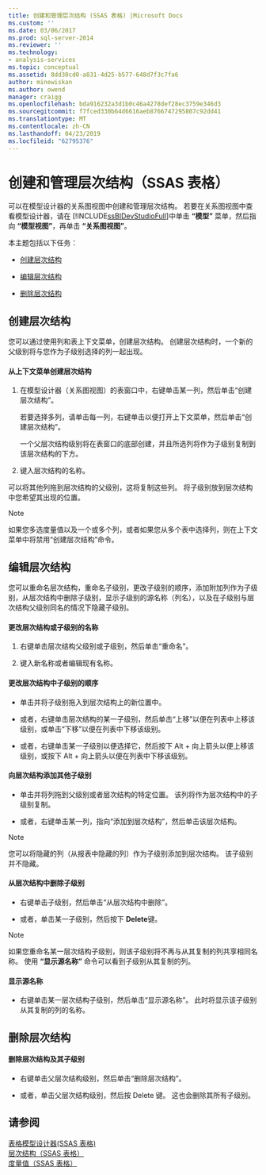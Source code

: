```yaml
---
title: 创建和管理层次结构 (SSAS 表格) |Microsoft Docs
ms.custom: ''
ms.date: 03/06/2017
ms.prod: sql-server-2014
ms.reviewer: ''
ms.technology:
- analysis-services
ms.topic: conceptual
ms.assetid: 8dd30cd0-a831-4d25-b577-648d7f3c7fa6
author: minewiskan
ms.author: owend
manager: craigg
ms.openlocfilehash: bda916232a3d1b0c46a4278def28ec3759e346d3
ms.sourcegitcommit: f7fced330b64d6616aeb8766747295807c92dd41
ms.translationtype: MT
ms.contentlocale: zh-CN
ms.lasthandoff: 04/23/2019
ms.locfileid: "62795376"
---
```

# <a name="create-and-manage-hierarchies-ssas-tabular"></a>创建和管理层次结构（SSAS 表格）
  可以在模型设计器的关系图视图中创建和管理层次结构。 若要在关系图视图中查看模型设计器，请在 [!INCLUDE[ssBIDevStudioFull](../../includes/ssbidevstudiofull-md.md)]中单击 **“模型”** 菜单，然后指向 **“模型视图”**，再单击 **“关系图视图”**。  
  
 本主题包括以下任务：  
  
-   [创建层次结构](#bkmk_create)  
  
-   [编辑层次结构](#bkmk_edit)  
  
-   [删除层次结构](#bkmk_delete)  
  
##  <a name="bkmk_create"></a> 创建层次结构  
 您可以通过使用列和表上下文菜单，创建层次结构。 创建层次结构时，一个新的父级别将与您作为子级别选择的列一起出现。  
  
#### <a name="to-create-a-hierarchy-from-the-context-menu"></a>从上下文菜单创建层次结构  
  
1.  在模型设计器（关系图视图）的表窗口中，右键单击某一列，然后单击“创建层次结构”。  
  
     若要选择多列，请单击每一列，右键单击以便打开上下文菜单，然后单击“创建层次结构”。  
  
     一个父层次结构级别将在表窗口的底部创建，并且所选列将作为子级别复制到该层次结构的下方。  
  
2.  键入层次结构的名称。  
  
 可以将其他列拖到层次结构的父级别，这将复制这些列。 将子级别放到层次结构中您希望其出现的位置。  
  
> [!NOTE]  
>  如果您多选度量值以及一个或多个列，或者如果您从多个表中选择列，则在上下文菜单中将禁用“创建层次结构”命令。  
  
##  <a name="bkmk_edit"></a> 编辑层次结构  
 您可以重命名层次结构，重命名子级别，更改子级别的顺序，添加附加列作为子级别，从层次结构中删除子级别，显示子级别的源名称（列名），以及在子级别与层次结构父级别同名的情况下隐藏子级别。  
  
#### <a name="to-change-the-name-of-a-hierarchy-or-child-level"></a>更改层次结构或子级别的名称  
  
1.  右键单击层次结构父级别或子级别，然后单击“重命名”。  
  
2.  键入新名称或者编辑现有名称。  
  
#### <a name="to-change-the-order-of-a-child-level-in-a-hierarchy"></a>更改层次结构中子级别的顺序  
  
-   单击并将子级别拖入到层次结构上的新位置中。  
  
-   或者，右键单击层次结构的某一子级别，然后单击“上移”以便在列表中上移该级别，或单击“下移”以便在列表中下移该级别。  
  
-   或者，右键单击某一子级别以便选择它，然后按下 Alt + 向上箭头以便上移该级别，或按下 Alt + 向上箭头以便在列表中下移该级别。  
  
#### <a name="to-add-another-child-level-to-a-hierarchy"></a>向层次结构添加其他子级别  
  
-   单击并将列拖到父级别或者层次结构的特定位置。 该列将作为层次结构中的子级别复制。  
  
-   或者，右键单击某一列，指向“添加到层次结构”，然后单击该层次结构。  
  
> [!NOTE]  
>  您可以将隐藏的列（从报表中隐藏的列）作为子级别添加到层次结构。 该子级别并不隐藏。  
  
#### <a name="to-remove-a-child-level-from-a-hierarchy"></a>从层次结构中删除子级别  
  
-   右键单击子级别，然后单击“从层次结构中删除”。  
  
-   或者，单击某一子级别，然后按下 **Delete**键。  
  
> [!NOTE]  
>  如果您重命名某一层次结构子级别，则该子级别将不再与从其复制的列共享相同名称。 使用 **“显示源名称”** 命令可以看到子级别从其复制的列。  
  
#### <a name="to-show-a-source-name"></a>显示源名称  
  
-   右键单击某一层次结构子级别，然后单击“显示源名称”。 此时将显示该子级别从其复制的列的名称。  
  
##  <a name="bkmk_delete"></a> 删除层次结构  
  
#### <a name="to-delete-a-hierarchy-and-remove-its-child-levels"></a>删除层次结构及其子级别  
  
-   右键单击父层次结构级别，然后单击“删除层次结构”。  
  
-   或者，单击父层次结构级别，然后按 Delete 键。 这也会删除其所有子级别。  
  
## <a name="see-also"></a>请参阅  
 [表格模型设计器&#40;SSAS 表格&#41;](../tabular-model-designer-ssas-tabular.md)   
 [层次结构（SSAS 表格）](hierarchies-ssas-tabular.md)   
 [度量值（SSAS 表格）](measures-ssas-tabular.md)  
  
  
